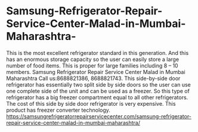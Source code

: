 # Samsung-Refrigerator-Repair-Service-Center-Malad-in-Mumbai-Maharashtra-
This is the most excellent refrigerator standard in this generation. And this has an enormous storage capacity so the user can easily store a large number of food items. This is proper for large families including 8 – 10 members. Samsung Refrigerator Repair Service Center Malad in Mumbai Maharashtra Call us:8688821386, 8688821743. This side-by-side door refrigerator has essentially two split side by side doors so the user can use one complete side of the unit and can be used as a freezer. So this type of refrigerator has a big freezer compartment equal to all other refrigerators. The cost of this side by side door refrigerator is very expensive. This product has freezer converter technology.  https://samsungrefrigeratorrepairservicecenter.com/samsung-refrigerator-repair-service-center-malad-in-mumbai-maharashtra/
